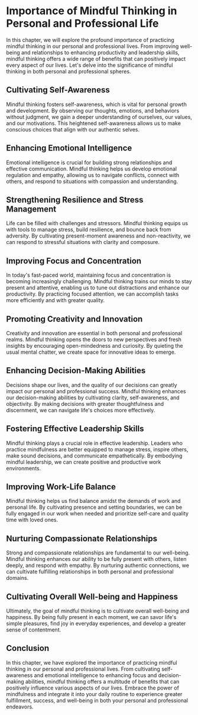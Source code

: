 Importance of Mindful Thinking in Personal and Professional Life
===========================================================================

In this chapter, we will explore the profound importance of practicing mindful thinking in our personal and professional lives. From improving well-being and relationships to enhancing productivity and leadership skills, mindful thinking offers a wide range of benefits that can positively impact every aspect of our lives. Let's delve into the significance of mindful thinking in both personal and professional spheres.

Cultivating Self-Awareness
--------------------------

Mindful thinking fosters self-awareness, which is vital for personal growth and development. By observing our thoughts, emotions, and behaviors without judgment, we gain a deeper understanding of ourselves, our values, and our motivations. This heightened self-awareness allows us to make conscious choices that align with our authentic selves.

Enhancing Emotional Intelligence
--------------------------------

Emotional intelligence is crucial for building strong relationships and effective communication. Mindful thinking helps us develop emotional regulation and empathy, allowing us to navigate conflicts, connect with others, and respond to situations with compassion and understanding.

Strengthening Resilience and Stress Management
----------------------------------------------

Life can be filled with challenges and stressors. Mindful thinking equips us with tools to manage stress, build resilience, and bounce back from adversity. By cultivating present-moment awareness and non-reactivity, we can respond to stressful situations with clarity and composure.

Improving Focus and Concentration
---------------------------------

In today's fast-paced world, maintaining focus and concentration is becoming increasingly challenging. Mindful thinking trains our minds to stay present and attentive, enabling us to tune out distractions and enhance our productivity. By practicing focused attention, we can accomplish tasks more efficiently and with greater quality.

Promoting Creativity and Innovation
-----------------------------------

Creativity and innovation are essential in both personal and professional realms. Mindful thinking opens the doors to new perspectives and fresh insights by encouraging open-mindedness and curiosity. By quieting the usual mental chatter, we create space for innovative ideas to emerge.

Enhancing Decision-Making Abilities
-----------------------------------

Decisions shape our lives, and the quality of our decisions can greatly impact our personal and professional success. Mindful thinking enhances our decision-making abilities by cultivating clarity, self-awareness, and objectivity. By making decisions with greater thoughtfulness and discernment, we can navigate life's choices more effectively.

Fostering Effective Leadership Skills
-------------------------------------

Mindful thinking plays a crucial role in effective leadership. Leaders who practice mindfulness are better equipped to manage stress, inspire others, make sound decisions, and communicate empathetically. By embodying mindful leadership, we can create positive and productive work environments.

Improving Work-Life Balance
---------------------------

Mindful thinking helps us find balance amidst the demands of work and personal life. By cultivating presence and setting boundaries, we can be fully engaged in our work when needed and prioritize self-care and quality time with loved ones.

Nurturing Compassionate Relationships
-------------------------------------

Strong and compassionate relationships are fundamental to our well-being. Mindful thinking enhances our ability to be fully present with others, listen deeply, and respond with empathy. By nurturing authentic connections, we can cultivate fulfilling relationships in both personal and professional domains.

Cultivating Overall Well-being and Happiness
--------------------------------------------

Ultimately, the goal of mindful thinking is to cultivate overall well-being and happiness. By being fully present in each moment, we can savor life's simple pleasures, find joy in everyday experiences, and develop a greater sense of contentment.

Conclusion
----------

In this chapter, we have explored the importance of practicing mindful thinking in our personal and professional lives. From cultivating self-awareness and emotional intelligence to enhancing focus and decision-making abilities, mindful thinking offers a multitude of benefits that can positively influence various aspects of our lives. Embrace the power of mindfulness and integrate it into your daily routine to experience greater fulfillment, success, and well-being in both your personal and professional endeavors.

